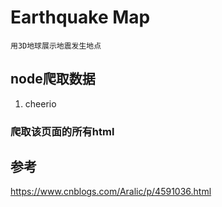 # Earthquake Map
    用3D地球展示地震发生地点

## node爬取数据    

1. cheerio

### 爬取该页面的所有html

## 参考
https://www.cnblogs.com/Aralic/p/4591036.html